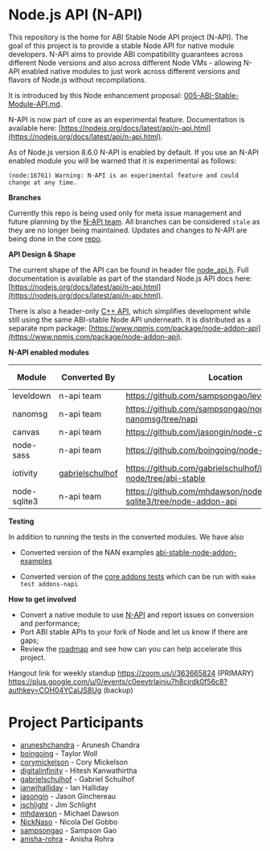# Node.js API (N-API)
This repository is the home for ABI Stable Node API project (N-API).
The goal of this project is to provide a stable Node API for native
module developers. N-API aims to provide ABI compatibility guarantees
across different Node versions and also across different Node
VMs - allowing N-API enabled native modules to just work
across different versions and flavors of Node.js without recompilations.

It is introduced by this Node enhancement proposal:
[005-ABI-Stable-Module-API.md](https://github.com/nodejs/node-eps/blob/master/005-ABI-Stable-Module-API.md).

N-API is now part of core as an experimental feature. Documentation is available here:
[https://nodejs.org/docs/latest/api/n-api.html](https://nodejs.org/docs/latest/api/n-api.html).

As of Node.js version 8.6.0 N-API is enabled by default. If you use an N-API enabled module you
will be warned that it is experimental as follows:

```
(node:16761) Warning: N-API is an experimental feature and could change at any time.
```

**Branches**

Currently this repo is being used only for meta issue management and
future planning by the [N-API team](https://github.com/orgs/nodejs/teams/n-api). All branches can be considered `stale` as they are no longer
being maintained. Updates and changes to N-API are being done
in the core [repo](http://github.com/nodejs/node).

**API Design & Shape**

The current shape of the API can be found in header file
[node_api.h](https://github.com/nodejs/node/blob/master/src/node_api.h).
Full documentation is available as part of the standard Node.js API docs here:
[https://nodejs.org/docs/latest/api/n-api.html](https://nodejs.org/docs/latest/api/n-api.html).

There is also a header-only [C++ API](https://github.com/nodejs/node-addon-api), which
simplifies development while still using the same ABI-stable Node API underneath.
It is distributed as a separate npm package: [https://www.npmjs.com/package/node-addon-api](https://www.npmjs.com/package/node-addon-api).

**N-API enabled modules**

|Module|Converted By|Location|Conversion Status|Performance Assessment|
|------|------------|--------|---|-----------|
|leveldown| n-api team | https://github.com/sampsongao/leveldown/tree/napi | Completed | [#55](https://github.com/nodejs/abi-stable-node/issues/55) |
|nanomsg| n-api team | https://github.com/sampsongao/node-nanomsg/tree/napi| Completed | [#57](https://github.com/nodejs/abi-stable-node/issues/57)|
|canvas| n-api team | https://github.com/jasongin/node-canvas/tree/napi | Completed | [#77](https://github.com/nodejs/abi-stable-node/issues/77)|
|node-sass| n-api team | https://github.com/boingoing/node-sass/tree/napi | Completed | [#82](https://github.com/nodejs/abi-stable-node/issues/82)|
|iotivity|[gabrielschulhof](https://github.com/gabrielschulhof) | https://github.com/gabrielschulhof/iotivity-node/tree/abi-stable | Completed |N/A|
|node-sqlite3 |n-api team | https://github.com/mhdawson/node-sqlite3/tree/node-addon-api | Completed | |

**Testing**

In addition to running the tests in the converted modules.  We have also

* Converted version of the NAN examples
  [abi-stable-node-addon-examples](https://github.com/nodejs/abi-stable-node-addon-examples)

* Converted version of the [core addons tests](https://github.com/nodejs/abi-stable-node/tree/api-prototype-8.x/test/addons-napi) which can be run with `make test addons-napi`

**How to get involved**
* Convert a native module to use [N-API](https://github.com/nodejs/abi-stable-node/blob/api-prototype-8.x/src/node_api.h) and report issues on conversion and performance;
* Port ABI stable APIs to your fork of Node and let us know if there are gaps;
* Review the [roadmap](https://github.com/nodejs/abi-stable-node/issues/18) and see how can you
can help accelerate this project.

Hangout link for weekly standup
https://zoom.us/j/363665824   (PRIMARY)
https://plus.google.com/u/0/events/c0eevtrlajniu7h8cjrdk0f56c8?authkey=COH04YCalJS8Ug (backup)

# Project Participants
* [aruneshchandra](https://github.com/aruneshchandra) - Arunesh Chandra
* [boingoing](https://github.com/boingoing) - Taylor Woll
* [corymickelson](https://github.com/corymickelson) - Cory Mickelson
* [digitalinfinity](https://github.com/digitalinfinity) - Hitesh Kanwathirtha
* [gabrielschulhof](https://github.com/gabrielschulhof) - Gabriel Schulhof
* [ianwjhalliday](https://github.com/ianwjhalliday) - Ian Halliday
* [jasongin](https://github.com/jasongin) - Jason Ginchereau
* [jschlight](https://github.com/jschlight) - Jim Schlight
* [mhdawson](https://github.com/mhdawson) - Michael Dawson
* [NickNaso](https://github.com/NickNaso) - Nicola Del Gobbo
* [sampsongao](https://github.com/sampsongao) - Sampson Gao
* [anisha-rohra](https://github.com/anisha-rohra) - Anisha Rohra
